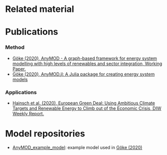 # Related material

# Publications

### Method
* [Göke (2020), AnyMOD - A graph-based framework for energy system modelling with high levels of renewables and sector integration, Working Paper.](https://arxiv.org/abs/2004.10184)
* [Göke (2020), AnyMOD.jl: A Julia package for creating energy system models](https://arxiv.org/abs/2011.00895)

### Applications
* [Hainsch et al. (2020), European Green Deal: Using Ambitious Climate Targets and Renewable Energy to Climb out of the Economic Crisis, DIW Weekly Report.](https://www.diw.de/de/diw_01.c.793359.de/publikationen/weekly_reports/2020_28_1/european_green_deal__using_ambitious_climate_targets_and_renewable_energy_to_climb_out_of_the_economic_crisis.html)

# Model repositories
* [AnyMOD\_example\_model](https://github.com/leonardgoeke/AnyMOD_example_model): example model used in [Göke (2020)](https://arxiv.org/abs/2004.10184)
